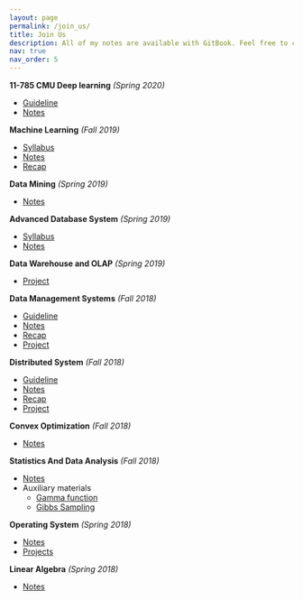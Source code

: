 ```yaml
---
layout: page
permalink: /join_us/
title: Join Us
description: All of my notes are available with GitBook. Feel free to contact me if you want the PDF version.
nav: true
nav_order: 5
---
```



**11-785 CMU Deep learning** *(Spring 2020)*

* [Guideline](./cmu-dl/index.html)
* [Notes](./cmu-dl/L02%20Network%20represent.html)

**Machine Learning** *(Fall 2019)*

* [Syllabus](./ml/index.html)
* [Notes](./ml/Keynotes.html)
* [Recap](./ml/recap.html)

**Data Mining** *(Spring 2019)*

* [Notes](./datamining/index.html)

**Advanced Database System** *(Spring 2019)*

* [Syllabus](./advancedb/index.html)
* [Notes](./advancedb/leveldb1.html)

**Data Warehouse and OLAP** *(Spring 2019)*

* [Project](./olap)

**Data Management Systems** *(Fall 2018)*

* [Guideline](./db/index.html)
* [Notes](./db/notes/data%20model.html)
* [Recap](./db/recap/Distributed%20DB.html)
* [Project](./db/project/postgre1.html)

**Distributed System** *(Fall 2018)*

* [Guideline](./ds)
* [Notes](./ds/notes/Distribution-File-System-DFS.html)
* [Recap](./ds/recap/fundamental-of-distributed-system.html)
* [Project](./ds/project/rpc.html)

**Convex Optimization** *(Fall 2018)*

* [Notes](./convexoptimization)

 **Statistics And Data Analysis** *(Fall 2018)*

- [Notes](./stat)
- Auxiliary materials
  - [Gamma function](https://zealscott.com/files/misc/Gamma.pdf)
  - [Gibbs Sampling](https://zealscott.com/files/misc/GibbsSampling.pdf)

**Operating System** *(Spring 2018)*

* [Notes](./os)
* [Projects](./os/projects/minix.html)

**Linear Algebra** *(Spring 2018)*

* [Notes](./linearalgebra)

